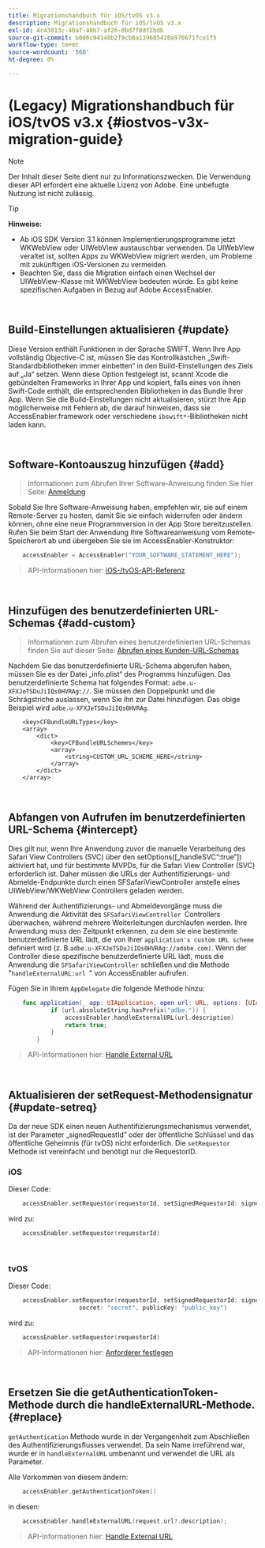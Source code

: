 ```yaml
---
title: Migrationshandbuch für iOS/tvOS v3.x
description: Migrationshandbuch für iOS/tvOS v3.x
exl-id: 4c43013c-40af-48b7-af26-0bd7f8df2bdb
source-git-commit: b0d6c94148b2f9cb8a139685420a970671fce1f5
workflow-type: tm+mt
source-wordcount: '560'
ht-degree: 0%

---
```


# (Legacy) Migrationshandbuch für iOS/tvOS v3.x {#iostvos-v3x-migration-guide}

>[!NOTE]
>
>Der Inhalt dieser Seite dient nur zu Informationszwecken. Die Verwendung dieser API erfordert eine aktuelle Lizenz von Adobe. Eine unbefugte Nutzung ist nicht zulässig.

>[!TIP]
> 
> **Hinweise:**
>
> - Ab iOS SDK Version 3.1 können Implementierungsprogramme jetzt WKWebView oder UIWebView austauschbar verwenden. Da UIWebView veraltet ist, sollten Apps zu WKWebView migriert werden, um Probleme mit zukünftigen iOS-Versionen zu vermeiden.
> - Beachten Sie, dass die Migration einfach einen Wechsel der UIWebView-Klasse mit WKWebView bedeuten würde. Es gibt keine spezifischen Aufgaben in Bezug auf Adobe AccessEnabler.

</br>

## Build-Einstellungen aktualisieren {#update}

Diese Version enthält Funktionen in der Sprache SWIFT. Wenn Ihre App vollständig Objective-C ist, müssen Sie das Kontrollkästchen „Swift-Standardbibliotheken immer einbetten“ in den Build-Einstellungen des Ziels auf „Ja“ setzen. Wenn diese Option festgelegt ist, scannt Xcode die gebündelten Frameworks in Ihrer App und kopiert, falls eines von ihnen Swift-Code enthält, die entsprechenden Bibliotheken in das Bundle Ihrer App. Wenn Sie die Build-Einstellungen nicht aktualisieren, stürzt Ihre App möglicherweise mit Fehlern ab, die darauf hinweisen, dass sie AccessEnabler.framework oder verschiedene `ibswift*`-Bibliotheken nicht laden kann.

</br>

## Software-Kontoauszug hinzufügen {#add}

> Informationen zum Abrufen Ihrer Software-Anweisung finden Sie hier
> Seite:
> [Anmeldung](/help/authentication/integration-guide-programmers/legacy/sdks/ios-tvos-sdk/iostvos-application-registration.md)

Sobald Sie Ihre Software-Anweisung haben, empfehlen wir, sie auf einem Remote-Server zu hosten, damit Sie sie einfach widerrufen oder ändern können, ohne eine neue Programmversion in der App Store bereitzustellen. Rufen Sie beim Start der Anwendung Ihre Softwareanweisung vom Remote-Speicherort ab und übergeben Sie sie im AccessEnabler-Konstruktor:

```swift
    accessEnabler = AccessEnabler("YOUR_SOFTWARE_STATEMENT_HERE");
```

> API-Informationen hier: [iOS-/tvOS-API-Referenz](/help/authentication/integration-guide-programmers/legacy/sdks/ios-tvos-sdk/iostvos-sdk-api-reference.md)

</br>

## Hinzufügen des benutzerdefinierten URL-Schemas {#add-custom}

> Informationen zum Abrufen eines benutzerdefinierten URL-Schemas finden Sie auf dieser Seite: [Abrufen eines Kunden-URL-Schemas](/help/authentication/integration-guide-programmers/legacy/sdks/ios-tvos-sdk/iostvos-application-registration.md)

Nachdem Sie das benutzerdefinierte URL-Schema abgerufen haben, müssen Sie es der Datei „info.plist“ des Programms hinzufügen. Das benutzerdefinierte Schema hat folgendes Format: `adbe.u-XFXJeTSDuJiIQs0HVRAg://`. Sie müssen den Doppelpunkt und die Schrägstriche auslassen, wenn Sie ihn zur Datei hinzufügen. Das obige Beispiel wird `adbe.u-XFXJeTSDuJiIQs0HVRAg`.

```plist
    <key>CFBundleURLTypes</key>
    <array>
        <dict>
            <key>CFBundleURLSchemes</key>
            <array>
                <string>CUSTOM_URL_SCHEME_HERE</string>
            </array>
        </dict>
    </array>
```

</br>

## Abfangen von Aufrufen im benutzerdefinierten URL-Schema {#intercept}

Dies gilt nur, wenn Ihre Anwendung zuvor die manuelle Verarbeitung des Safari View Controllers (SVC) über den [](/help/authentication/integration-guide-programmers/legacy/sdks/ios-tvos-sdk/iostvos-sdk-api-reference.md) setOptions(\[„handleSVC“:true“\]) aktiviert hat, und für bestimmte MVPDs, für die Safari View Controller (SVC) erforderlich ist. Daher müssen die URLs der Authentifizierungs- und Abmelde-Endpunkte durch einen SFSafariViewController anstelle eines UIWebView/WKWebView Controllers geladen werden.

Während der Authentifizierungs- und Abmeldevorgänge muss die Anwendung die Aktivität des `SFSafariViewController `Controllers überwachen, während mehrere Weiterleitungen durchlaufen werden. Ihre Anwendung muss den Zeitpunkt erkennen, zu dem sie eine bestimmte benutzerdefinierte URL lädt, die von Ihrer `application's custom URL scheme` definiert wird (z. B.`adbe.u-XFXJeTSDuJiIQs0HVRAg://adobe.com)`. Wenn der Controller diese spezifische benutzerdefinierte URL lädt, muss die Anwendung die `SFSafariViewController` schließen und die Methode &quot;`handleExternalURL:url `&quot; von AccessEnabler aufrufen.

Fügen Sie in Ihrem `AppDelegate` die folgende Methode hinzu:

```swift
    func application(_ app: UIApplication, open url: URL, options: [UIApplicationOpenURLOptionsKey: Any]) -> Bool {
            if (url.absoluteString.hasPrefix("adbe.")) {
                accessEnabler.handleExternalURL(url.description)
                return true;
            } 
        }
```

> API-Informationen hier: [Handle External URL](/help/authentication/integration-guide-programmers/legacy/sdks/ios-tvos-sdk/iostvos-sdk-api-reference.md)

</br>

## Aktualisieren der setRequest-Methodensignatur {#update-setreq}

Da der neue SDK einen neuen Authentifizierungsmechanismus verwendet, ist der Parameter „signedRequestId“ oder der öffentliche Schlüssel und das öffentliche Geheimnis (für tvOS) nicht erforderlich. Die `setRequestor` Methode ist vereinfacht und benötigt nur die RequestorID.

### iOS

Dieser Code:

```swift
    accessEnabler.setRequestor(requestorId, setSignedRequestorId: signedRequestorId)
```

wird zu:

```swift
    accessEnabler.setRequestor(requestorId)
```

</br>

### tvOS

Dieser Code:

```swift
    accessEnabler.setRequestor(requestorId, setSignedRequestorId: signedRequestorId,
                    secret: "secret", publicKey: "public_key")
```

wird zu:

```swift
    accessEnabler.setRequestor(requestorId)
```

> API-Informationen hier: [Anforderer festlegen](/help/authentication/integration-guide-programmers/legacy/sdks/ios-tvos-sdk/iostvos-sdk-api-reference.md)

</br>

## Ersetzen Sie die getAuthenticationToken-Methode durch die handleExternalURL-Methode. {#replace}

`getAuthentication` Methode wurde in der Vergangenheit zum Abschließen des Authentifizierungsflusses verwendet. Da sein Name irreführend war, wurde er in `handleExternalURL` umbenannt und verwendet die URL als Parameter.

Alle Vorkommen von diesem ändern:

```swift
    accessEnabler.getAuthenticationToken()
```

in diesen:

```swift
    accessEnabler.handleExternalURL(request.url?.description);
```

> API-Informationen hier: [Handle External URL](/help/authentication/integration-guide-programmers/legacy/sdks/ios-tvos-sdk/iostvos-sdk-api-reference.md)
